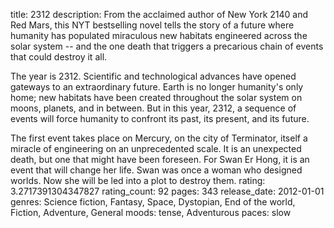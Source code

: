 title: 2312
description: From the acclaimed author of New York 2140 and Red Mars, this NYT bestselling novel tells the story of a future where humanity has populated miraculous new habitats engineered across the solar system -- and the one death that triggers a precarious chain of events that could destroy it all.

The year is 2312. Scientific and technological advances have opened gateways to an extraordinary future. Earth is no longer humanity's only home; new habitats have been created throughout the solar system on moons, planets, and in between. But in this year, 2312, a sequence of events will force humanity to confront its past, its present, and its future.

The first event takes place on Mercury, on the city of Terminator, itself a miracle of engineering on an unprecedented scale. It is an unexpected death, but one that might have been foreseen. For Swan Er Hong, it is an event that will change her life. Swan was once a woman who designed worlds. Now she will be led into a plot to destroy them.
rating: 3.2717391304347827
rating_count: 92
pages: 343
release_date: 2012-01-01
genres: Science fiction, Fantasy, Space, Dystopian, End of the world, Fiction, Adventure, General
moods: tense, Adventurous
paces: slow